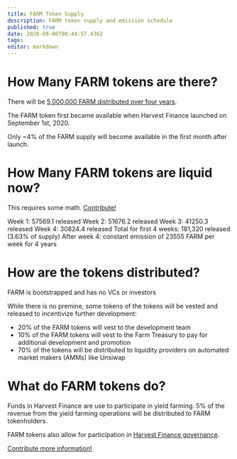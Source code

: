 ```yaml
---
title: FARM Token Supply
description: FARM token supply and emission schedule
published: true
date: 2020-09-06T08:44:57.436Z
tags: 
editor: markdown
---
```



# How Many FARM tokens are there?

There will be [5,000,000 FARM distributed over four years][medium-launch].

The FARM token first became available when Harvest Finance launched on September 1st, 2020.

Only ~4% of the FARM supply will become available in the first month after launch.


# How Many FARM tokens are liquid now?

This requires some math.  [Contribute!](/contribute)

Week 1: 57569.1 released
Week 2: 51676.2 released
Week 3: 41250.3 released
Week 4: 30824.4 released
Total for first 4 weeks: 181,320 released (3.63% of supply)
After week 4: constant emission of 23555 FARM per week for 4 years

# How are the tokens distributed?

FARM is bootstrapped and has no VCs or investors

While there is no premine, some tokens of the tokens will be vested and released to incentivize further development:

- 20% of the FARM tokens will vest to the development team
- 10% of the FARM tokens will vest to the Farm Treasury to pay for additional development and promotion
- 70% of the tokens will be distributed to liquidity providers on automated market makers (AMMs) like Unsiwap

# What do FARM tokens do?

Funds in Harvest Finance are use to participate in yield farming.  5% of the revenue from the yield farming operations will be distributed to FARM tokenholders.


FARM tokens also allow for participation in [Harvest Finance governance](/govern).

[Contribute more information!](/contribute) 

[medium-launch]: https://medium.com/harvest-finance/the-harvest-finance-project-338c3e5806fc
